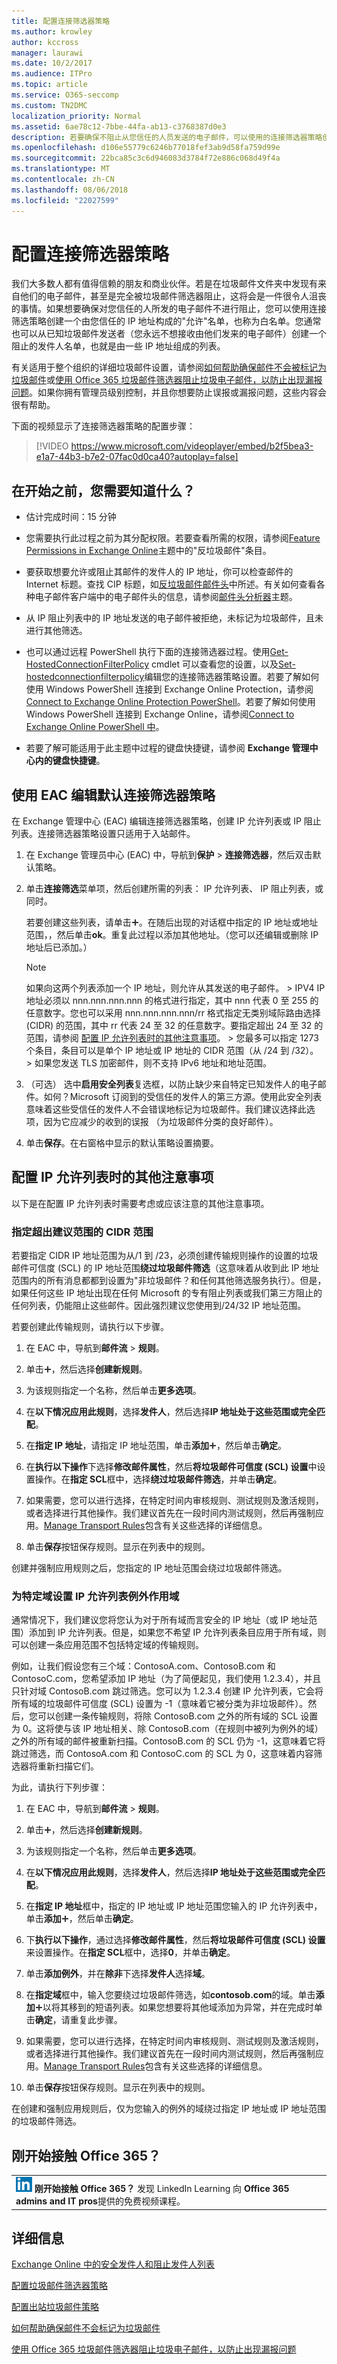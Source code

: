 ```yaml
---
title: 配置连接筛选器策略
ms.author: krowley
author: kccross
manager: laurawi
ms.date: 10/2/2017
ms.audience: ITPro
ms.topic: article
ms.service: O365-seccomp
ms.custom: TN2DMC
localization_priority: Normal
ms.assetid: 6ae78c12-7bbe-44fa-ab13-c3768387d0e3
description: 若要确保不阻止从您信任的人员发送的电子邮件，可以使用的连接筛选器策略创建一个允许列表，也称为安全发件人列表，您信任的 IP 地址。您还可以创建阻止发件人列表。
ms.openlocfilehash: d106e55779c6246b77018fef3ab9d58fa759d99e
ms.sourcegitcommit: 22bca85c3c6d946083d3784f72e886c068d49f4a
ms.translationtype: MT
ms.contentlocale: zh-CN
ms.lasthandoff: 08/06/2018
ms.locfileid: "22027599"
---
```

# <a name="configure-the-connection-filter-policy"></a>配置连接筛选器策略
 
我们大多数人都有值得信赖的朋友和商业伙伴。若是在垃圾邮件文件夹中发现有来自他们的电子邮件，甚至是完全被垃圾邮件筛选器阻止，这将会是一件很令人沮丧的事情。如果想要确保对您信任的人所发的电子邮件不进行阻止，您可以使用连接筛选策略创建一个由您信任的 IP 地址构成的"允许"名单，也称为白名单。您通常也可以从已知垃圾邮件发送者（您永远不想接收由他们发来的电子邮件）创建一个阻止的发件人名单，也就是由一些 IP 地址组成的列表。
  
 有关适用于整个组织的详细垃圾邮件设置，请参阅[如何帮助确保邮件不会被标记为垃圾邮件](https://go.microsoft.com/fwlink/p/?LinkId=534224)或[使用 Office 365 垃圾邮件筛选器阻止垃圾电子邮件，以防止出现漏报问题](https://go.microsoft.com/fwlink/p/?LinkId=534225)。如果你拥有管理员级别控制，并且你想要防止误报或漏报问题，这些内容会很有帮助。
  
下面的视频显示了连接筛选器策略的配置步骤：
  
> [!VIDEO https://www.microsoft.com/videoplayer/embed/b2f5bea3-e1a7-44b3-b7e2-07fac0d0ca40?autoplay=false]
  
## <a name="what-do-you-need-to-know-before-you-begin"></a>在开始之前，您需要知道什么？
<a name="sectionSection0"> </a>

- 估计完成时间：15 分钟
    
- 您需要执行此过程之前为其分配权限。若要查看所需的权限，请参阅[Feature Permissions in Exchange Online](http://technet.microsoft.com/library/15073ce1-0917-403b-8839-02a2ebc96e16.aspx)主题中的"反垃圾邮件"条目。 
    
- 要获取想要允许或阻止其邮件的发件人的 IP 地址，你可以检查邮件的 Internet 标题。查找 CIP 标题，如[反垃圾邮件邮件头](anti-spam-message-headers.md)中所述。有关如何查看各种电子邮件客户端中的电子邮件头的信息，请参阅[邮件头分析器](https://go.microsoft.com/fwlink/p/?LinkId=306583)主题。 
    
- 从 IP 阻止列表中的 IP 地址发送的电子邮件被拒绝，未标记为垃圾邮件，且未进行其他筛选。
    
- 也可以通过远程 PowerShell 执行下面的连接筛选器过程。使用[Get-HostedConnectionFilterPolicy](http://technet.microsoft.com/library/bd751db2-3f26-495b-8e5a-4fcab53b17fd.aspx) cmdlet 可以查看您的设置，以及[Set-hostedconnectionfilterpolicy](http://technet.microsoft.com/library/ccb5731b-3fca-4d69-a91f-5049ea963fac.aspx)编辑您的连接筛选器策略设置。若要了解如何使用 Windows PowerShell 连接到 Exchange Online Protection，请参阅[Connect to Exchange Online Protection PowerShell](https://go.microsoft.com/fwlink/p/?linkid=627290)。若要了解如何使用 Windows PowerShell 连接到 Exchange Online，请参阅[Connect to Exchange Online PowerShell 中](https://go.microsoft.com/fwlink/p/?linkid=396554)。
    
- 若要了解可能适用于此主题中过程的键盘快捷键，请参阅 **Exchange 管理中心内的键盘快捷键**。
    
## <a name="use-the-eac-to-edit-the-default-connection-filter-policy"></a>使用 EAC 编辑默认连接筛选器策略
<a name="sectionSection1"> </a>

在 Exchange 管理中心 (EAC) 编辑连接筛选器策略，创建 IP 允许列表或 IP 阻止列表。连接筛选器策略设置只适用于入站邮件。
  
1. 在 Exchange 管理员中心 (EAC) 中，导航到**保护** \> **连接筛选器**，然后双击默认策略。
    
2. 单击**连接筛选**菜单项，然后创建所需的列表： IP 允许列表、 IP 阻止列表，或同时。 
    
    若要创建这些列表，请单击![添加图标](media/ITPro-EAC-AddIcon.png)。在随后出现的对话框中指定的 IP 地址或地址范围，，然后单击**ok**。重复此过程以添加其他地址。（您可以还编辑或删除 IP 地址后已添加。）
    
    > [!NOTE]
    >  如果向这两个列表添加一个 IP 地址，则允许从其发送的电子邮件。 >  IPV4 IP 地址必须以 nnn.nnn.nnn.nnn 的格式进行指定，其中 nnn 代表 0 至 255 的任意数字。您也可以采用 nnn.nnn.nnn.nnn/rr 格式指定无类别域际路由选择 (CIDR) 的范围，其中 rr 代表 24 至 32 的任意数字。要指定超出 24 至 32 的范围，请参阅 [配置 IP 允许列表时的其他注意事项](configure-the-connection-filter-policy.md#bkmk_addtionalconsiderationswhenconfiguringipallowlists)。 >  您最多可以指定 1273 个条目，条目可以是单个 IP 地址或 IP 地址的 CIDR 范围（从 /24 到 /32）。 >  如果您发送 TLS 加密邮件，则不支持 IPv6 地址和地址范围。 
  
3. （可选） 选中**启用安全列表**复选框，以防止缺少来自特定已知发件人的电子邮件。如何？Microsoft 订阅到的受信任的发件人的第三方源。使用此安全列表意味着这些受信任的发件人不会错误地标记为垃圾邮件。我们建议选择此选项，因为它应减少的收到的误报 （为垃圾邮件分类的良好邮件）。 
    
4. 单击**保存**。在右窗格中显示的默认策略设置摘要。
    
## <a name="additional-considerations-when-configuring-ip-allow-lists"></a>配置 IP 允许列表时的其他注意事项
<a name="bkmk_addtionalconsiderationswhenconfiguringipallowlists"> </a>

以下是在配置 IP 允许列表时需要考虑或应该注意的其他注意事项。
  
### <a name="specifying-a-cidr-range-that-falls-outside-of-the-recommended-range"></a>指定超出建议范围的 CIDR 范围

若要指定 CIDR IP 地址范围为从/1 到 /23，必须创建传输规则操作的设置的垃圾邮件可信度 (SCL) 的 IP 地址范围**绕过垃圾邮件筛选**（这意味着从收到此 IP 地址范围内的所有消息都都到设置为"非垃圾邮件？和任何其他筛选服务执行）。但是，如果任何这些 IP 地址出现在任何 Microsoft 的专有阻止列表或我们第三方阻止的任何列表，仍能阻止这些邮件。因此强烈建议您使用到/24/32 IP 地址范围。 
  
若要创建此传输规则，请执行以下步骤。
  
1. 在 EAC 中，导航到**邮件流** \> **规则**。
    
2. 单击![添加图标](media/ITPro-EAC-AddIcon.png)，然后选择**创建新规则**。
    
3. 为该规则指定一个名称，然后单击**更多选项**。
    
4. 在**以下情况应用此规则**，选择**发件人**，然后选择**IP 地址处于这些范围或完全匹配**。
    
5. 在**指定 IP 地址**，请指定 IP 地址范围，单击**添加**![添加图标](media/ITPro-EAC-AddIcon.png)，然后单击**确定**。
    
6. 在**执行以下操作**下选择**修改邮件属性**，然后**将垃圾邮件可信度 (SCL) 设置**中设置操作。在**指定 SCL**框中，选择**绕过垃圾邮件筛选**，并单击**确定**。
    
7. 如果需要，您可以进行选择，在特定时间内审核规则、测试规则及激活规则，或者选择进行其他操作。我们建议首先在一段时间内测试规则，然后再强制应用。[Manage Transport Rules](http://technet.microsoft.com/library/e7a81372-b6d7-4d1f-bc9e-a845a7facac2.aspx)包含有关这些选择的详细信息。 
    
8. 单击**保存**按钮保存规则。显示在列表中的规则。 
    
创建并强制应用规则之后，您指定的 IP 地址范围会绕过垃圾邮件筛选。
  
### <a name="scoping-an-ip-allow-list-exception-for-a-specific-domain"></a>为特定域设置 IP 允许列表例外作用域

通常情况下，我们建议您将您认为对于所有域而言安全的 IP 地址（或 IP 地址范围）添加到 IP 允许列表。但是，如果您不希望 IP 允许列表条目应用于所有域，则可以创建一条应用范围不包括特定域的传输规则。 
  
例如，让我们假设您有三个域：ContosoA.com、ContosoB.com 和 ContosoC.com，您希望添加 IP 地址（为了简便起见，我们使用 1.2.3.4），并且只针对域 ContosoB.com 跳过筛选。您可以为 1.2.3.4 创建 IP 允许列表，它会将所有域的垃圾邮件可信度 (SCL) 设置为 -1（意味着它被分类为非垃圾邮件）。然后，您可以创建一条传输规则，将除 ContosoB.com 之外的所有域的 SCL 设置为 0。这将使与该 IP 地址相关、除 ContosoB.com（在规则中被列为例外的域）之外的所有域的邮件被重新扫描。ContosoB.com 的 SCL 仍为 -1，这意味着它将跳过筛选，而 ContosoA.com 和 ContosoC.com 的 SCL 为 0，这意味着内容筛选器将重新扫描它们。
  
为此，请执行下列步骤：
  
1. 在 EAC 中，导航到**邮件流** \> **规则**。
    
2. 单击![添加图标](media/ITPro-EAC-AddIcon.png)，然后选择**创建新规则**。
    
3. 为该规则指定一个名称，然后单击**更多选项**。
    
4. 在**以下情况应用此规则**，选择**发件人**，然后选择**IP 地址处于这些范围或完全匹配**。
    
5. 在**指定 IP 地址**框中，指定的 IP 地址或 IP 地址范围您输入的 IP 允许列表中，单击**添加**![添加图标](media/ITPro-EAC-AddIcon.png)，然后单击**确定**。
    
6. 下**执行以下操作**，通过选择**修改邮件属性**，然后**将垃圾邮件可信度 (SCL) 设置**来设置操作。在**指定 SCL**框中，选择**0**，并单击**确定**。
    
7. 单击**添加例外**，并在**除非**下选择**发件人**选择**域**。 
    
8. 在**指定域**框中，输入您要绕过垃圾邮件筛选，如**contosob.com**的域。单击**添加**![添加图标](media/ITPro-EAC-AddIcon.png)以将其移到的短语列表。如果您想要将其他域添加为异常，并在完成时单击**确定**，请重复此步骤。 
    
9. 如果需要，您可以进行选择，在特定时间内审核规则、测试规则及激活规则，或者选择进行其他操作。我们建议首先在一段时间内测试规则，然后再强制应用。[Manage Transport Rules](http://technet.microsoft.com/library/e7a81372-b6d7-4d1f-bc9e-a845a7facac2.aspx)包含有关这些选择的详细信息。 
    
10. 单击**保存**按钮保存规则。显示在列表中的规则。 
    
在创建和强制应用规则后，仅为您输入的例外的域绕过指定 IP 地址或 IP 地址范围的垃圾邮件筛选。
  
## <a name="new-to-office-365"></a>刚开始接触 Office 365？
<a name="sectionSection3"> </a>

||
|:-----|
|![LinkedIn Learning 短图标](media/eac8a413-9498-4220-8544-1e37d1aaea13.png) **刚开始接触 Office 365？**         发现 LinkedIn Learning 向 **Office 365 admins and IT pros**提供的免费视频课程。 |
   
## <a name="for-more-information"></a>详细信息
<a name="sectionSection4"> </a>

[Exchange Online 中的安全发件人和阻止发件人列表](safe-sender-and-blocked-sender-lists-faq.md)
  
[配置垃圾邮件筛选器策略](configure-your-spam-filter-policies.md)
  
[配置出站垃圾邮件策略](configure-the-outbound-spam-policy.md)
  
[如何帮助确保邮件不会标记为垃圾邮件](https://go.microsoft.com/fwlink/p/?LinkId=534224)
  
[使用 Office 365 垃圾邮件筛选器阻止垃圾电子邮件，以防止出现漏报问题](https://go.microsoft.com/fwlink/p/?LinkId=534225)
  

